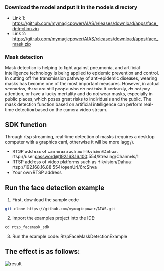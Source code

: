 
### Download the model and put it in the models directory
- Link 1: https://github.com/mymagicpower/AIAS/releases/download/apps/face_detection.zip
- Link 2: https://github.com/mymagicpower/AIAS/releases/download/apps/face_mask.zip

### Mask detection

Mask detection is helping to fight against pneumonia, and artificial intelligence technology is being applied to epidemic prevention and control. In cutting off the transmission pathway of anti-epidemic diseases, wearing masks has become one of the most important measures. However, in actual scenarios, there are still people who do not take it seriously, do not pay attention, or have a lucky mentality and do not wear masks, especially in public places, which poses great risks to individuals and the public. The mask detection function based on artificial intelligence can perform real-time detection based on the camera video stream.

## SDK function

Through rtsp streaming, real-time detection of masks (requires a desktop computer with a graphics card, otherwise it will be more laggy).

- RTSP address of cameras such as Hikvision/Dahua: rtsp://user:password@192.168.16.100:554/Streaing/Channels/1
- RTSP address of video platforms such as Hikvision/Dahua: rtsp://192.168.16.88:554/openUrl/6rcShva
- Your own RTSP address

## Run the face detection example

1. First, download the sample code
```bash
git clone https://github.com/mymagicpower/AIAS.git
```

2. Import the examples project into the IDE:
```
cd rtsp_facemask_sdk
```

3. Run the example code: RtspFaceMaskDetectionExample

## The effect is as follows:
![result](https://aias-home.oss-cn-beijing.aliyuncs.com/AIAS/mask_sdk/face-masks.png)
